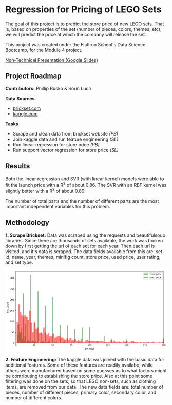 # Regression for Pricing of LEGO Sets

The goal of this project is to predict the store price of new LEGO sets. That is, based on properties of the set (number of pieces, colors, themes, etc), we will predict the price at which the company will release the set. 

This project was created under the FlatIron School's Data Science Bootcamp, for the Module 4 project.

[Non-Technical Presentation (Google Slides)](https://docs.google.com/presentation/d/1h-8MnhFCwu_dVXVftjegIf_1CB65Z5tXdPTkiSW0yjo/edit?usp=sharing)


## Project Roadmap

**Contributors:** Phillip Busko & Sorin Luca

**Data Sources**
- [brickset.com](https://brickset.com)
- [kaggle.com](https://www.kaggle.com/rtatman/lego-database)

**Tasks**
- Scrape and clean data from brickset website *(PB)*
- Join kaggle data and run feature engineering *(SL)*
- Run linear regression for store price *(PB)*
- Run support vector regression for store price *(SL)*


## Results

Both the linear regression and SVR (with linear kernel) models were able to fit the launch price with a R<sup>2</sup> of about 0.86. The SVR with an RBF kernel was slightly better with a R<sup>2</sup> of about 0.89.

The number of total parts and the number of different parts are the most important independent variables for this problem.




## Methodology

**1. Scrape Brickset:** Data was scraped using the requests and beautifulsoup libraries. Since there are thousands of sets available, the work was broken down by first getting the url of each set for each year. Then each url is visited, and it's data is scraped. The data fields available from this are: set-id, name, year, themes, minifig count, store price, used price, user rating, and set type.

![](assets/set_price.png)

**2. Feature Engineering:** The kaggle data was joined with the basic data for additional features. Some of these features are readily availabe, while others were manufactured based on some guesses as to what factors might be contributing to establishing the store price. 
Also at this point some filtering was done on the sets, so that LEGO non-sets, such as clothing items, are removed from our data. The new data fields are: total number of pieces, number of different pieces, primary color, secondary color, and number of different colors. 

